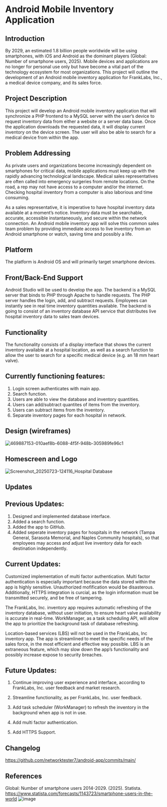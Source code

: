 # Android Mobile Inventory Application





## Introduction
By 2029, an estimated 1.8 billion people worldwide will be using smartphones, with iOS and Android as the dominant players (Global: Number of smartphone users, 2025). Mobile devices and applications are no longer for personal use only but have become a vital part of the technology ecosystem for most organizations. This project will outline the development of an Android mobile inventory application for FrankLabs, Inc., a medical device company, and its sales force. 

## Project Description
This project will develop an Android mobile inventory application that will synchronize a PHP frontend to a MySQL server with the user’s device to request inventory data from either a website or a server data base. Once the application downloads the requested data, it will display current inventory on the device screen. The user will also be able to search for a medical device from within the app.

## Problem Addressing
As private users and organizations become increasingly dependent on smartphones for critical data, mobile applications must keep up with the rapidly advancing technological landscape. Medical sales representatives are often called into emergency surgeries from remote locations. On the road, a rep may not have access to a computer and/or the internet. Checking hospital inventory from a computer is also laborious and time consuming. 

As a sales representative, it is imperative to have hospital inventory data available at a moment’s notice. Inventory data must be searchable, accurate, accessible instantaneously, and secure within the network connection. An Android mobile inventory app will solve this common sales team problem by providing immediate access to live inventory from an Android smartphone or watch, saving time and possibly a life. 

## Platform
The platform is Android OS and will primarily target smartphone devices.

## Front/Back-End Support
Android Studio will be used to develop the app. The backend is a MySQL server that binds to PHP through Apache to handle requests. The PHP server handles the login, add, and subtract requests. Employees can instantly see in real time inventory quantities available. The backend is going to consist of an inventory database API service that distributes live hospital inventory data to sales team devices.


## Functionality
The functionality consists of a display interface that shows the current inventory available at a hospital location, as well as a search function to allow the user to search for a specific medical device (e.g. an 18 mm heart valve).

## Currently functioning features:
1. Login screen authenticates with main app.
2. Search function.
3. Users are able to view the database and inventory quantities.
4. Users can add/subtract quantites of items from the inventory.
5. Users can subtract items from the inventory.
6. Separate inventory pages for each hospital in network.

## Design (wireframes)

![469887153-010aef8b-6088-4f5f-948b-305989fe96c1](https://github.com/user-attachments/assets/098d1652-52f4-4435-97c7-9dc5ee234b29)

## Homescreen and Logo

![Screenshot_20250723-124116_Hospital Database](https://github.com/user-attachments/assets/bc4e8b6a-0824-4984-b009-6d33f26b53b0)

## Updates

## **Previous Updates:**

1. Designed and implemented database interface.
2. Added a search function.
3. Added the app to GitHub. 
4. Added seperate inventory pages for hospitals in the network (Tampa General, Sarasota Memorial, and Naples Community hospitals), so that employees may access and adjust live inventory data for each destination independently.

## **Current Updates:**

Customized implementation of multi factor authentication. Multi factor authentication is especially important because the data stored within the app is highly sensitive. Unauthorized mofification would be disasterous. Additionally, HTTPS integration is curcial, as the login information must be transmitted securely, and be free of tampering. 

The FrankLabs, Inc. inventory app requires automatic refreshing of the inventory database, without user initiation, to ensure heart valve availability is accurate in real-time. WorkManager, as a task scheduling API, will allow the app to prioritize the background task of database refreshing. 

Location-based services (LBS) will not be used in the FrankLabs, Inc inventory app. The app is streamlined to meet the specific needs of the sales force, in the most efficient and effective way possible. LBS is an extraneous feature, which may slow down the app’s functionality and possibly increase expose to security breaches. 
 

## **Future Updates:**

1. Continue improving user experience and interface, according to FrankLabs, Inc. user feedback and market research.

2. Streamline functionality, as per FrankLabs, Inc. user feedback.

4. Add task scheduler (WorkManager) to refresh the inventory in the background when app is not in use.

5. Add multi factor authentication.

6. Add HTTPS Support.

## Changelog

https://github.com/networktester7/android-app/commits/main/


## References


Global: Number of smartphone users 2014-2029. (2025). Statista. 
https://www.statista.com/forecasts/1143723/smartphone-users-in-the-world
![image](https://github.com/user-attachments/assets/5855bd68-75bf-4206-ad73-4023093fdf99)

